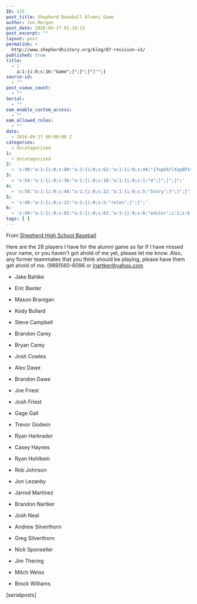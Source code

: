 ```yaml
---
ID: 115
post_title: Shepherd Baseball Alumni Game
author: Jon Morgan
post_date: 2016-09-17 01:19:13
post_excerpt: ""
layout: post
permalink: >
  http://www.shepherdhistory.org/blog/87-revision-v1/
published: true
title:
  - |
    a:1:{i:0;s:16:"Game";}";}";}"]'";}
source-id:
  - ""
post_views_count:
  - ""
Serial:
  - ""
eam_enable_custom_access:
  - ""
eam_allowed_roles:
  - ""
date:
  - 2016-09-17 00:00:00 Z
categories:
  - Uncategorized
1:
  - Uncategorized
2:
  - 's:98:"a:1:{i:0;s:80:"a:1:{i:0;s:62:"a:1:{i:0;s:44:"17opUXrlXap6P1vueFaKUAXKGTlm4beK8SR8Q8h2puQk";}";}";}";'
3:
  - 's:54:"a:1:{i:0;s:36:"a:1:{i:0;s:18:"a:1:{i:0;s:1:"4";}";}";}";'
4:
  - 's:58:"a:1:{i:0;s:40:"a:1:{i:0;s:22:"a:1:{i:0;s:5:"Story";}";}";}";'
5:
  - 's:40:"a:1:{i:0;s:22:"a:1:{i:0;s:5:"roles";}";}";'
6:
  - 's:99:"a:1:{i:0;s:81:"a:1:{i:0;s:63:"a:3:{i:0;s:6:"editor";i:1;s:6:"author";i:2;s:11:"contributor";}";}";}";'
tags: [ ]
---
```

From <a href="https://www.facebook.com/Shepherd-High-School-Baseball-1407389539494174/?fref=nf">Shepherd High School Baseball</a>

Here are the 28 players I have for the alumni game so far If I have missed your name, or you haven't got ahold of me yet, please let me know. Also, any former teammates that you think should be playing, please have them get ahold of me. (989)560-6096 or <a href="mailto:jnartker@yahoo.com">jnartker@yahoo.com</a>

<ul>
<li>Jake Bahlke</p></li>
<li><p>Eric Baxter</p></li>
<li><p>Mason Branigan</p></li>
<li><p>Kody Bullard</p></li>
<li><p>Steve Campbell</p></li>
<li><p>Brandon Carey</p></li>
<li><p>Bryan Carey</p></li>
<li><p>Josh Cowles</p></li>
<li><p>Alex Dawe</p></li>
<li><p>Brandon Dawe</p></li>
<li><p>Joe Friest</p></li>
<li><p>Josh Friest</p></li>
<li><p>Gage Gall</p></li>
<li><p>Trevor Godwin</p></li>
<li><p>Ryan Harkrader</p></li>
<li><p>Casey Haynes</p></li>
<li><p>Ryan Hohlbein</p></li>
<li><p>Rob Johnson</p></li>
<li><p>Jon Lezanby</p></li>
<li><p>Jarrod Martinez</p></li>
<li><p>Brandon Nartker</p></li>
<li><p>Josh Neal</p></li>
<li><p>Andrew Silverthorn</p></li>
<li><p>Greg Silverthorn</p></li>
<li><p>Nick Sponseller</p></li>
<li><p>Jim Thering</p></li>
<li><p>Mitch Weiss</p></li>
<li><p>Brock Williams</p></li>
</ul>

<p>[serialposts]